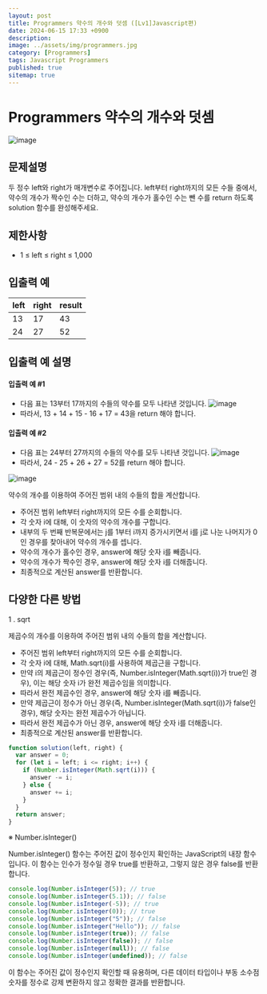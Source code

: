 ```yaml
---
layout: post
title: Programmers 약수의 개수와 덧셈 ([Lv1]Javascript편)
date: 2024-06-15 17:33 +0900
description:
image: ../assets/img/programmers.jpg
category: [Programmers]
tags: Javascript Programmers
published: true
sitemap: true
---
```


# Programmers 약수의 개수와 덧셈

![image](https://github.com/gnlgk/gnlgk.github.io/assets/161431748/9038d6a2-f2b8-4aba-bd17-94eeb3c3ec30)

## 문제설명

두 정수 left와 right가 매개변수로 주어집니다. left부터 right까지의 모든 수들 중에서, 약수의 개수가 짝수인 수는 더하고, 약수의 개수가 홀수인 수는 뺀 수를 return 하도록 solution 함수를 완성해주세요.

## 제한사항

- 1 ≤ left ≤ right ≤ 1,000

## 입출력 예

| left | right | result |
| ---- | ----- | ------ |
| 13   | 17    | 43     |
| 24   | 27    | 52     |

## 입출력 예 설명

#### 입출력 예 #1

- 다음 표는 13부터 17까지의 수들의 약수를 모두 나타낸 것입니다.
  ![image](https://github.com/gnlgk/gnlgk.github.io/assets/161431748/32597add-22dc-4746-983b-302f596c5041)
- 따라서, 13 + 14 + 15 - 16 + 17 = 43을 return 해야 합니다.

#### 입출력 예 #2

- 다음 표는 24부터 27까지의 수들의 약수를 모두 나타낸 것입니다.
  ![image](https://github.com/gnlgk/gnlgk.github.io/assets/161431748/afa678cd-f2a0-40c1-91a0-34ca969eae88)
- 따라서, 24 - 25 + 26 + 27 = 52를 return 해야 합니다.

![image](https://github.com/gnlgk/gnlgk.github.io/assets/161431748/8d1c84b4-f0b6-4ba9-8d0e-5b758fb42a3a)

약수의 개수를 이용하여 주어진 범위 내의 수들의 합을 계산합니다.

- 주어진 범위 left부터 right까지의 모든 수를 순회합니다.
- 각 숫자 i에 대해, 이 숫자의 약수의 개수를 구합니다.
- 내부의 두 번째 반복문에서는 j를 1부터 i까지 증가시키면서 i를 j로 나눈 나머지가 0인 경우를 찾아내어 약수의 개수를 셉니다.
- 약수의 개수가 홀수인 경우, answer에 해당 숫자 i를 빼줍니다.
- 약수의 개수가 짝수인 경우, answer에 해당 숫자 i를 더해줍니다.
- 최종적으로 계산된 answer를 반환합니다.

## 다양한 다른 방법

1 . sqrt

제곱수의 개수를 이용하여 주어진 범위 내의 수들의 합을 계산합니다.

- 주어진 범위 left부터 right까지의 모든 수를 순회합니다.
- 각 숫자 i에 대해, Math.sqrt(i)를 사용하여 제곱근을 구합니다.
- 만약 i의 제곱근이 정수인 경우(즉, Number.isInteger(Math.sqrt(i))가 true인 경우), 이는 해당 숫자 i가 완전 제곱수임을 의미합니다.
- 따라서 완전 제곱수인 경우, answer에 해당 숫자 i를 빼줍니다.
- 만약 제곱근이 정수가 아닌 경우(즉, Number.isInteger(Math.sqrt(i))가 false인 경우), 해당 숫자는 완전 제곱수가 아닙니다.
- 따라서 완전 제곱수가 아닌 경우, answer에 해당 숫자 i를 더해줍니다.
- 최종적으로 계산된 answer를 반환합니다.

```javascript
function solution(left, right) {
  var answer = 0;
  for (let i = left; i <= right; i++) {
    if (Number.isInteger(Math.sqrt(i))) {
      answer -= i;
    } else {
      answer += i;
    }
  }
  return answer;
}
```

※ Number.isInteger()

Number.isInteger() 함수는 주어진 값이 정수인지 확인하는 JavaScript의 내장 함수입니다. 이 함수는 인수가 정수일 경우 true를 반환하고, 그렇지 않은 경우 false를 반환합니다.

```javascript
console.log(Number.isInteger(5)); // true
console.log(Number.isInteger(5.1)); // false
console.log(Number.isInteger(-5)); // true
console.log(Number.isInteger(0)); // true
console.log(Number.isInteger("5")); // false
console.log(Number.isInteger("Hello")); // false
console.log(Number.isInteger(true)); // false
console.log(Number.isInteger(false)); // false
console.log(Number.isInteger(null)); // false
console.log(Number.isInteger(undefined)); // false
```

이 함수는 주어진 값이 정수인지 확인할 때 유용하며, 다른 데이터 타입이나 부동 소수점 숫자를 정수로 강제 변환하지 않고 정확한 결과를 반환합니다.
